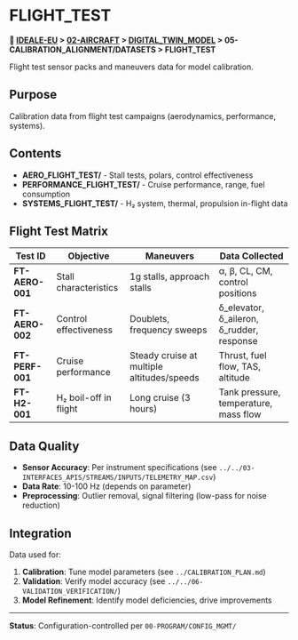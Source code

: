 # FLIGHT_TEST

**📍 [IDEALE-EU](../../../../) > [02-AIRCRAFT](../../../) > [DIGITAL_TWIN_MODEL](../../) > 05-CALIBRATION_ALIGNMENT/DATASETS > FLIGHT_TEST**

Flight test sensor packs and maneuvers data for model calibration.

## Purpose

Calibration data from flight test campaigns (aerodynamics, performance, systems).

## Contents

- **AERO_FLIGHT_TEST/** - Stall tests, polars, control effectiveness
- **PERFORMANCE_FLIGHT_TEST/** - Cruise performance, range, fuel consumption
- **SYSTEMS_FLIGHT_TEST/** - H₂ system, thermal, propulsion in-flight data

## Flight Test Matrix

| Test ID | Objective | Maneuvers | Data Collected |
|---------|-----------|-----------|----------------|
| **FT-AERO-001** | Stall characteristics | 1g stalls, approach stalls | α, β, CL, CM, control positions |
| **FT-AERO-002** | Control effectiveness | Doublets, frequency sweeps | δ_elevator, δ_aileron, δ_rudder, response |
| **FT-PERF-001** | Cruise performance | Steady cruise at multiple altitudes/speeds | Thrust, fuel flow, TAS, altitude |
| **FT-H2-001** | H₂ boil-off in flight | Long cruise (3 hours) | Tank pressure, temperature, mass flow |

## Data Quality

- **Sensor Accuracy**: Per instrument specifications (see `../../03-INTERFACES_APIS/STREAMS/INPUTS/TELEMETRY_MAP.csv`)
- **Data Rate**: 10-100 Hz (depends on parameter)
- **Preprocessing**: Outlier removal, signal filtering (low-pass for noise reduction)

## Integration

Data used for:
1. **Calibration**: Tune model parameters (see `../CALIBRATION_PLAN.md`)
2. **Validation**: Verify model accuracy (see `../../06-VALIDATION_VERIFICATION/`)
3. **Model Refinement**: Identify model deficiencies, drive improvements

---

**Status**: Configuration-controlled per `00-PROGRAM/CONFIG_MGMT/`
